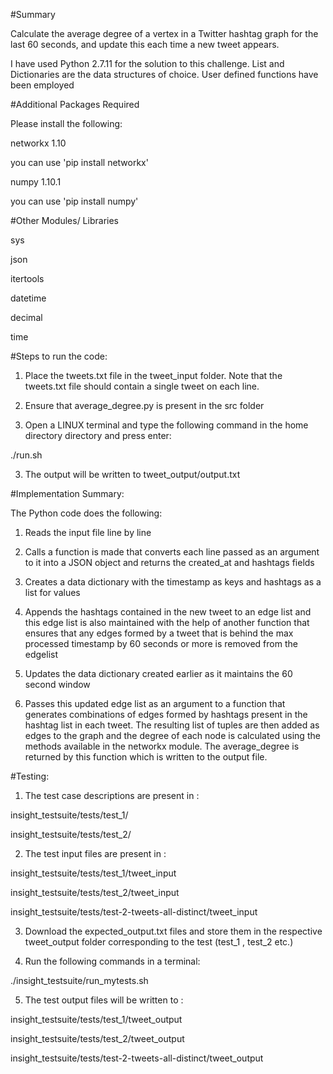 #Summary

Calculate the average degree of a vertex in a Twitter hashtag graph for the last 60 seconds, and update this each time a new tweet appears.

I have used Python 2.7.11 for the solution to this challenge. List and Dictionaries are the data structures of choice. User defined functions have been employed

#Additional Packages Required

Please install the following:

networkx 1.10

you can use 'pip install networkx'

numpy 1.10.1

you can use 'pip install numpy'

#Other Modules/ Libraries

sys

json

itertools

datetime

decimal

time


#Steps to run the code:

1) Place the tweets.txt file in the tweet_input folder. Note that the tweets.txt file should contain a single tweet on each line.

2) Ensure that average_degree.py is present in the src folder

2) Open a LINUX terminal and type the following command in the home directory directory and press enter:

./run.sh

3) The output will be written to tweet_output/output.txt

#Implementation Summary:

The Python code does the following:

1) Reads the input file line by line

2) Calls a function is made that converts each line passed as an argument to it into a JSON object and returns the created_at and hashtags fields

3) Creates a data dictionary with the timestamp as keys and hashtags as a list for values

4) Appends the hashtags contained in the new tweet to an edge list and this edge list is also maintained with the help of another function that
   ensures that any edges formed by a tweet that is behind the max processed timestamp by 60 seconds or more is removed from the edgelist
   
5) Updates the data dictionary created earlier as it maintains the 60 second window

6) Passes this updated edge list as an argument to a function that generates combinations of edges formed by hashtags present in the hashtag list in each tweet. The resulting list of tuples are then added as edges to the graph and the degree of each node is calculated using the methods available in the networkx module. The average_degree is returned by this function which is written to the output file.


#Testing:

1) The test case descriptions are present in :

insight_testsuite/tests/test_1/

insight_testsuite/tests/test_2/

2) The test input files are present in :

insight_testsuite/tests/test_1/tweet_input

insight_testsuite/tests/test_2/tweet_input

insight_testsuite/tests/test-2-tweets-all-distinct/tweet_input


3) Download the expected_output.txt files and store them in the respective tweet_output folder corresponding to the test (test_1 , test_2 etc.)

4) Run the following commands in a terminal:

./insight_testsuite/run_mytests.sh


5) The test output files will be written to :

insight_testsuite/tests/test_1/tweet_output

insight_testsuite/tests/test_2/tweet_output

insight_testsuite/tests/test-2-tweets-all-distinct/tweet_output
